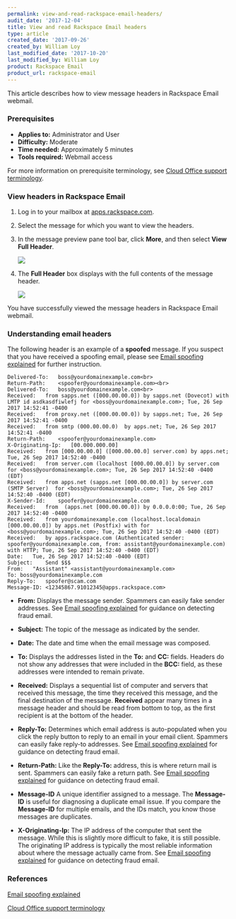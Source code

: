 ```yaml
---
permalink: view-and-read-rackspace-email-headers/
audit_date: '2017-12-04'
title: View and read Rackspace Email headers
type: article
created_date: '2017-09-26'
created_by: William Loy
last_modified_date: '2017-10-20'
last_modified_by: William Loy
product: Rackspace Email
product_url: rackspace-email
---
```


This article describes how to view message headers in Rackspace Email webmail.

### Prerequisites

- **Applies to:** Administrator and User
- **Difficulty:** Moderate
- **Time needed:** Approximately 5 minutes
- **Tools required:**  Webmail access

For more information on prerequisite terminology, see [Cloud Office support terminology](/how-to/cloud-office-support-terminology).

### View headers in Rackspace Email

1. Log in to your mailbox at [apps.rackspace.com](apps.rackspace.com).

2. Select the message for which you want to view the headers.

3. In the message preview pane tool bar, click **More**, and then select **View Full Header**.

    <img src="{% asset_path rackspace-email/view-and-read-rackspace-email-headers/view_full_header.png %}" />

4. The **Full Header** box displays with the full contents of the message header.

    <img src="{% asset_path rackspace-email/view-and-read-rackspace-email-headers/full_header.png %}" />

You have successfully viewed the message headers in Rackspace Email webmail.

### Understanding email headers

The following header is an example of a **spoofed** message. If you suspect that you have received a spoofing email, please see [Email spoofing explained](/how-to/email-spoofing-explained) for further instruction.

```
Delivered-To:	boss@yourdomainexample.com<br>
Return-Path:	<spoofer@yourdomainexample.com><br>
Delivered-To:	boss@yourdomainexample.com<br>
Received:	from sapps.net ([000.00.00.0]) by sapps.net (Dovecot) with LMTP id asdkasdfiwlefj for <boss@yourdomainexample.com>; Tue, 26 Sep 2017 14:52:41 -0400
Received:	from proxy.net ([000.00.00.0]) by sapps.net; Tue, 26 Sep 2017 14:52:41 -0400
Received:	from smtp (000.00.00.0)  by apps.net; Tue, 26 Sep 2017 14:52:41 -0400
Return-Path:	<spoofer@yourdomainexample.com>
X-Originating-Ip:	[00.000.000.00]
Received:	from [000.00.00.0] ([000.00.00.0] server.com) by apps.net; Tue, 26 Sep 2017 14:52:40 -0400
Received:	from server.com (localhost [000.00.00.0]) by server.com for <boss@yourdomainexample.com>; Tue, 26 Sep 2017 14:52:40 -0400 (EDT)
Received:	from apps.net (sapps.net [000.00.00.0]) by server.com (SMTP Server)  for <boss@yourdomainexample.com>; Tue, 26 Sep 2017 14:52:40 -0400 (EDT)
X-Sender-Id:	spoofer@yourdomainexample.com
Received:	from  (apps.net [000.00.00.0]) by 0.0.0.0:00; Tue, 26 Sep 2017 14:52:40 -0400
Received:	from yourdomainexample.com (localhost.localdomain [000.00.00.0]) by apps.net (Postfix) with for <boss@yourdomainexample.com>; Tue, 26 Sep 2017 14:52:40 -0400 (EDT)
Received:	by apps.rackspace.com (Authenticated sender: spoofer@yourdomainexample.com, from: assistant@yourdomainexample.com) with HTTP; Tue, 26 Sep 2017 14:52:40 -0400 (EDT)
Date:	Tue, 26 Sep 2017 14:52:40 -0400 (EDT)
Subject:	Send $$$
From:	"Assistant" <assistant@yourdomainexample.com>
To:	boss@yourdomainexample.com
Reply-To:	spoofer@scam.com
Message-ID:	<12345867.91012345@apps.rackspace.com>
```

- **From:** Displays the message sender. Spammers can easily fake sender addresses. See [Email spoofing explained](/how-to/email-spoofing-explained) for guidance on detecting fraud email.

- **Subject:** The topic of the message as indicated by the sender.

- **Date:** The date and time when the email message was composed.

- **To:** Displays the addresses listed in the **To:** and **CC:** fields. Headers do not show any addresses that were included in the **BCC:** field, as these addresses were intended to remain private.

- **Received:** Displays a sequential list of computer and servers that received this message, the time they received this message, and the final destination of the message. **Received** appear many times in a message header and should be read from bottom to top, as the first recipient is at the bottom of the header.

- **Reply-To:** Determines which email address is auto-populated when you click the reply button to reply to an email in your email client. Spammers can easily fake reply-to addresses. See [Email spoofing explained](/how-to/email-spoofing-explained) for guidance on detecting fraud email.

- **Return-Path:** Like the **Reply-To:** address, this is where return mail is sent. Spammers can easily fake a return path. See [Email spoofing explained](/how-to/email-spoofing-explained) for guidance on detecting fraud email.

- **Message-ID** A unique identifier assigned to a message. The **Message-ID** is useful for diagnosing a duplicate email issue. If you compare the **Message-ID** for multiple emails, and the IDs match, you know those messages are duplicates.

- **X-Originating-Ip:** The IP address of the computer that sent the message. While this is slightly more difficult to fake, it is still possible. The originating IP address is typically the most reliable information about where the message actually came from. See [Email spoofing explained](/how-to/email-spoofing-explained) for guidance on detecting fraud email.

### References

[Email spoofing explained](/how-to/email-spoofing-explained)

[Cloud Office support terminology](/how-to/cloud-office-support-terminology)
